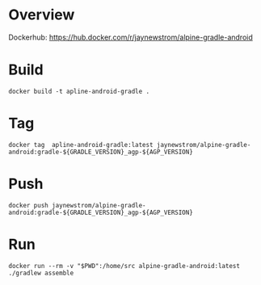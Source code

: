 Overview
========

Dockerhub: https://hub.docker.com/r/jaynewstrom/alpine-gradle-android

Build
=====
`docker build -t apline-android-gradle .`

Tag
===
`docker tag  apline-android-gradle:latest jaynewstrom/alpine-gradle-android:gradle-${GRADLE_VERSION}_agp-${AGP_VERSION}`

Push
====
`docker push jaynewstrom/alpine-gradle-android:gradle-${GRADLE_VERSION}_agp-${AGP_VERSION}`

Run
===
`docker run --rm -v "$PWD":/home/src alpine-gradle-android:latest ./gradlew assemble`
